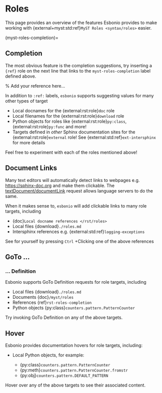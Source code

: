 # Roles

This page provides an overview of the features Esbonio provides to make working with {external+myst:std:ref}`MyST Roles <syntax/roles>` easier.

(myst-roles-completion)=
## Completion

The most obvious feature is the completion suggestions, try inserting a `{ref}` role on the next line that links to the `myst-roles-completion` label defined above.

% Add your reference here...

In addition to `:ref:` labels, `esbonio` supports suggesting values for many other types of target

- Local docnames for the {external:rst:role}`doc` role
- Local filenames for the {external:rst:role}`download` role
- Python objects for roles like {external:rst:role}`py:class`, {external:rst:role}`py:func` and more!
- Targets defined in *other* Sphinx documentation sites for the {external:rst:role}`external` role!
  See {external:std:ref}`ext-intersphinx` for more details

Feel free to experiment with each of the roles mentioned above!

## Document Links

Many text editors will automatically detect links to webpages e.g. https://sphinx-doc.org and make them clickable.
The [textDocument/documentLink](https://microsoft.github.io/language-server-protocol/specifications/lsp/3.17/specification/#textDocument_documentLink) request allows language servers to do the same.

When it makes sense to, `esbonio` will add clickable links to many role targets, including

- {doc}`Local docname references </rst/roles>`
- Local files {download}`./roles.md`
- Intersphinx references e.g. {external:std:ref}`logging-exceptions`

See for yourself by pressing `Ctrl` +Clicking one of the above references

## GoTo ...

### ... Definition

Esbonio supports GoTo Definition requests for role targets, including

- Local files {download}`./roles.md`
- Documents {doc}`/myst/roles`
- References {ref}`rst-roles-completion`
- Python objects {py:class}`counters.pattern.PatternCounter`

Try invoking GoTo Definition on any of the above targets.

## Hover

Esbonio provides documentation hovers for role targets, including:

- Local Python objects, for example:

  - {py:class}`counters.pattern.PatternCounter`
  - {py:meth}`counters.pattern.PatternCounter.fromstr`
  - {py:obj}`counters.pattern.DEFAULT_PATTERN`

Hover over any of the above targets to see their associated content.
